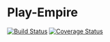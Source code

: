 # Play-Empire

[![Build Status](https://travis-ci.org/Luckytama/Play-Empire.svg?branch=master)](https://travis-ci.org/Luckytama/Play-Empire)
[![Coverage Status](https://coveralls.io/repos/github/Luckytama/Play-Empire/badge.svg?branch=master)](https://coveralls.io/github/Luckytama/Play-Empire?branch=master)
